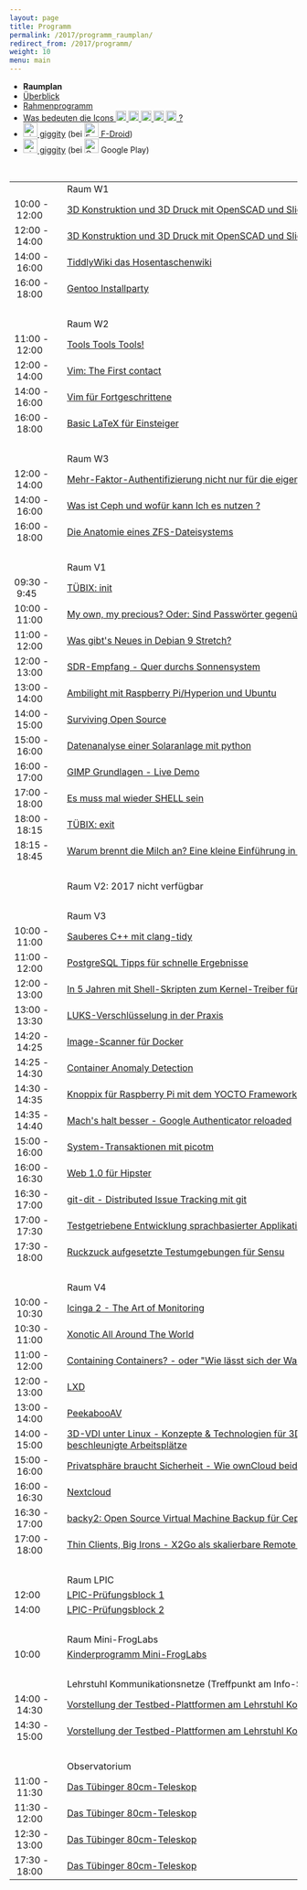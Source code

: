 ```yaml
---
layout: page
title: Programm
permalink: /2017/programm_raumplan/
redirect_from: /2017/programm/
weight: 10
menu: main
---
```


* <span style="font-weight: bold;">Raumplan&nbsp;&nbsp;&nbsp;&nbsp;</span>
* <a href="../programm_auf_einen_blick/">Überblick</a>&nbsp;&nbsp;&nbsp;&nbsp;
* <a href="../programm_rahmen/">Rahmenprogramm</a>&nbsp;&nbsp;&nbsp;&nbsp;
* <a href="../programm_was_bedeuten_die_icons">Was bedeuten die Icons <img height="18" width="18" src="../../images/workshop.svg"> <img height="18" width="18" src="../../images/talk.svg"> <img height="18" width="18" src="../../images/talk2.svg"> <img height="18" width="18" src="../../images/lightning.svg"> <img height="18" width="18" src="../../images/lpic.svg"> ?</a>
* <a href="https://f-droid.org/repository/browse/?fdid=net.gaast.giggity" target="_blank"><img height="25" src="../../images/giggity.png" alt="giggity-Logo" title="giggity-Logo" />&nbsp;giggity</a> (bei
<a href="https://f-droid.org/" target="_blank"><img height="25" src="../../images/fdroid.png" alt="F-Droid-Logo" title="F-Droid-Logo" />&nbsp;F-Droid</a>)
* <a href="https://play.google.com/store/apps/details?id=net.gaast.giggity" target="_blank"><img height="25" src="../../images/giggity.png" alt="giggity-Logo" title="giggity-Logo" />&nbsp;giggity</a> (bei
<img height="25" src="../../images/googleplay.png" alt="Google-Play-Logo" title="Google-Play-Logo" />&nbsp;Google Play)

<br/>

<table>
<tr><td></td><td></td><td>Raum W1</td></tr>
<tr><td>10:00&nbsp;-&nbsp;12:00</td><td><a class="work"></a></td><td><a href="../programm/klaus-knopper-3d-konstruktion-und-3d-druck-mit-openscad-und-slic3r">3D&nbsp;Konstruktion&nbsp;und&nbsp;3D&nbsp;Druck&nbsp;mit&nbsp;OpenSCAD&nbsp;und&nbsp;Slic3r</a></td><td>Klaus&nbsp;Knopper</td></tr>
<tr><td>12:00&nbsp;-&nbsp;14:00</td><td><a class="work"></a></td><td><a href="../programm/klaus-knopper-3d-konstruktion-und-3d-druck-mit-openscad-und-slic3r-fuer-fortgeschrittene">3D&nbsp;Konstruktion&nbsp;und&nbsp;3D&nbsp;Druck&nbsp;mit&nbsp;OpenSCAD&nbsp;und&nbsp;Slic3r&nbsp;für&nbsp;Fortgeschrittene</a></td><td>Klaus&nbsp;Knopper</td></tr>
<tr><td>14:00&nbsp;-&nbsp;16:00</td><td><a class="work"></a></td><td><a href="../programm/matthias-windrich-tiddlywiki-das-hosentaschenwiki">TiddlyWiki&nbsp;das&nbsp;Hosentaschenwiki</a></td><td>Matthias&nbsp;Windrich</td></tr>
<tr><td>16:00&nbsp;-&nbsp;18:00</td><td><a class="work"></a></td><td><a href="../programm/mark-schmidt-gentoo-installparty">Gentoo&nbsp;Installparty</a></td><td>Mark&nbsp;Schmidt</td></tr>
<tr><td>&nbsp;</td></tr>
<tr><td></td><td></td><td>Raum W2</td></tr>
<tr><td>11:00&nbsp;-&nbsp;12:00</td><td><a class="talk"></a></td><td><a href="../programm/sven-guckes-tools-tools-tools">Tools&nbsp;Tools&nbsp;Tools!</a></td><td>Sven&nbsp;Guckes</td></tr>
<tr><td>12:00&nbsp;-&nbsp;14:00</td><td><a class="work"></a></td><td><a href="../programm/philipp-kammerer-vim-the-first-contact">Vim:&nbsp;The&nbsp;First&nbsp;contact</a></td><td>Philipp&nbsp;Kammerer</td></tr>
<tr><td>14:00&nbsp;-&nbsp;16:00</td><td><a class="work"></a></td><td><a href="../programm/sven-guckes-vim-fuer-fortgeschrittene">Vim&nbsp;für&nbsp;Fortgeschrittene</a></td><td>Sven&nbsp;Guckes</td></tr>
<tr><td>16:00&nbsp;-&nbsp;18:00</td><td><a class="work"></a></td><td><a href="../programm/philipp-kammerer-basic-latex-fuer-einsteiger">Basic&nbsp;LaTeX&nbsp;für&nbsp;Einsteiger</a></td><td>Philipp&nbsp;Kammerer</td></tr>
<tr><td>&nbsp;</td></tr>
<tr><td></td><td></td><td>Raum W3</td></tr>
<tr><td>12:00&nbsp;-&nbsp;14:00</td><td><a class="work"></a></td><td><a href="../programm/cornelius-koelbel-mehr-faktor-authentifizierung-nicht-nur-fuer-die-eigene-cloud">Mehr-Faktor-Authentifizierung&nbsp;nicht&nbsp;nur&nbsp;für&nbsp;die&nbsp;eigene&nbsp;Cloud</a></td><td>Cornelius&nbsp;Kölbel</td></tr>
<tr><td>14:00&nbsp;-&nbsp;16:00</td><td><a class="work"></a></td><td><a href="../programm/sven-rath-was-ist-ceph-und-wofuer-kann-ich-es-nutzen">Was&nbsp;ist&nbsp;Ceph&nbsp;und&nbsp;wofür&nbsp;kann&nbsp;Ich&nbsp;es&nbsp;nutzen&nbsp;?</a></td><td>Sven&nbsp;Rath</td></tr>
<tr><td>16:00&nbsp;-&nbsp;18:00</td><td><a class="work"></a></td><td><a href="../programm/daniel-kobras-die-anatomie-eines-zfs-dateisystems">Die&nbsp;Anatomie&nbsp;eines&nbsp;ZFS-Dateisystems</a></td><td>Daniel&nbsp;Kobras</td></tr>
<tr><td>&nbsp;</td></tr>
<tr><td></td><td></td><td>Raum V1</td></tr>
<tr><td>09:30&nbsp;-&nbsp;9:45</td><td><a class="talk2"></a></td><td><a href="../programm/tuebix-init">TÜBIX: init</a></td><td>TÜBIX&nbsp;Orga-Team</td></tr>
<tr><td>10:00&nbsp;-&nbsp;11:00</td><td><a class="talk"></a></td><td><a href="../programm/dominik-brodowski-my-own-my-precious-oder-sind-passwoerter-gegenueber-strafverfolgern-geheim">My&nbsp;own,&nbsp;my&nbsp;precious?&nbsp;Oder:&nbsp;Sind&nbsp;Passwörter&nbsp;gegenüber&nbsp;Strafverfolgern&nbsp;geheim?</a></td><td>Dominik&nbsp;Brodowski</td></tr>
<tr><td>11:00&nbsp;-&nbsp;12:00</td><td><a class="talk"></a></td><td><a href="../programm/axel-beckert-was-gibts-neues-in-debian-9-stretch">Was&nbsp;gibt's&nbsp;Neues&nbsp;in&nbsp;Debian&nbsp;9&nbsp;Stretch?</a></td><td>Axel&nbsp;Beckert</td></tr>
<tr><td>12:00&nbsp;-&nbsp;13:00</td><td><a class="talk"></a></td><td><a href="../programm/mario-lorenz-sdr-empfang-quer-durchs-sonnensystem">SDR-Empfang&nbsp;-&nbsp;Quer&nbsp;durchs&nbsp;Sonnensystem</a></td><td>Mario&nbsp;Lorenz</td></tr>
<tr><td>13:00&nbsp;-&nbsp;14:00</td><td><a class="talk"></a></td><td><a href="../programm/christian-rost-ambilight-mit-raspberry-pi-hyperion-und-ubuntu">Ambilight&nbsp;mit&nbsp;Raspberry&nbsp;Pi/Hyperion&nbsp;und&nbsp;Ubuntu</a></td><td>Christian&nbsp;Rost</td></tr>
<tr><td>14:00&nbsp;-&nbsp;15:00</td><td><a class="talk"></a></td><td><a href="../programm/christian-brauner-surviving-open-source">Surviving&nbsp;Open&nbsp;Source</a></td><td>Christian&nbsp;Brauner</td></tr>
<tr><td>15:00&nbsp;-&nbsp;16:00</td><td><a class="talk"></a></td><td><a href="../programm/olaf-flebbe-datenanalyse-einer-solaranlage-mit-python">Datenanalyse&nbsp;einer&nbsp;Solaranlage&nbsp;mit&nbsp;python</a></td><td>Olaf&nbsp;Flebbe</td></tr>
<tr><td>16:00&nbsp;-&nbsp;17:00</td><td><a class="talk"></a></td><td><a href="../programm/michael-roppel-gimp-grundlagen-live-demo">GIMP&nbsp;Grundlagen&nbsp;-&nbsp;Live&nbsp;Demo</a></td><td>Michael&nbsp;Roppel</td></tr>
<tr><td>17:00&nbsp;-&nbsp;18:00</td><td><a class="talk"></a></td><td><a href="../programm/harald-koenig-es-muss-mal-wieder-shell-sein">Es&nbsp;muss&nbsp;mal&nbsp;wieder&nbsp;SHELL&nbsp;sein</a></td><td>Harald&nbsp;König</td></tr>
<tr><td>18:00&nbsp;-&nbsp;18:15</td><td><a class="talk2"></a></td><td><a href="../programm/tuebix-exit">TÜBIX: exit</a></td><td>TÜBIX&nbsp;Orga-Team</td></tr>
<tr><td>18:15&nbsp;-&nbsp;18:45</td><td><a class="talk"></a></td><td><a href="../programm/gerik-huland-tagesabschluss-warum-brennt-die-milch-an">Warum&nbsp;brennt&nbsp;die&nbsp;Milch&nbsp;an?&nbsp;Eine&nbsp;kleine&nbsp;Einführung&nbsp;in&nbsp;die&nbsp;Physik&nbsp;des&nbsp;Kochens</a></td><td>Gerik&nbsp;Huland</td></tr>
<tr><td>&nbsp;</td></tr>
<tr><td></td><td></td><td>Raum V2: 2017 nicht verfügbar</td></tr>
<tr><td>&nbsp;</td></tr>
<tr><td></td><td></td><td>Raum V3</td></tr>
<tr><td>10:00&nbsp;-&nbsp;11:00</td><td><a class="talk"></a></td><td><a href="../programm/peter-hrenka-sauberes-c++-mit-clang-tidy">Sauberes&nbsp;C++&nbsp;mit&nbsp;clang-tidy</a></td><td>Peter&nbsp;Hrenka</td></tr>
<tr><td>11:00&nbsp;-&nbsp;12:00</td><td><a class="talk"></a></td><td><a href="../programm/stefan-tzeggai-postgresql-tipps-fuer-schnelle-ergebnisse">PostgreSQL&nbsp;Tipps&nbsp;für&nbsp;schnelle&nbsp;Ergebnisse</a></td><td>Stefan&nbsp;Tzeggai</td></tr>
<tr><td>12:00&nbsp;-&nbsp;13:00</td><td><a class="talk"></a></td><td><a href="../programm/harald-koenig-in-5-jahren-mit-shell-skripten-zum-kernel-treiber-fuer-neue-hw">In&nbsp;5&nbsp;Jahren&nbsp;mit&nbsp;Shell-Skripten&nbsp;zum&nbsp;Kernel-Treiber&nbsp;für&nbsp;neue&nbsp;HW</a></td><td>Harald&nbsp;König</td></tr>
<tr><td>13:00&nbsp;-&nbsp;13:30</td><td><a class="talk"></a></td><td><a href="../programm/johannes-schirm-luks-verschluesselung-in-der-praxis">LUKS-Verschlüsselung&nbsp;in&nbsp;der&nbsp;Praxis</a></td><td>Johannes&nbsp;Schirm</td></tr>
<tr><td>14:20&nbsp;-&nbsp;14:25</td><td><a class="light"></a></td><td><a href="../programm/josef-plendl-image-scanner-fuer-docker">Image-Scanner&nbsp;für&nbsp;Docker</a></td><td>Josef&nbsp;Plendl</td></tr>
<tr><td>14:25&nbsp;-&nbsp;14:30</td><td><a class="light"></a></td><td><a href="../programm/stefan-jakoby-container-anomaly-detection">Container&nbsp;Anomaly&nbsp;Detection</a></td><td>Stefan&nbsp;Jakoby</td></tr>
<tr><td>14:30&nbsp;-&nbsp;14:35</td><td><a class="light"></a></td><td><a href="../programm/klaus-knopper-knoppix-fuer-raspberry-pi-mit-dem-yocto-framework">Knoppix&nbsp;für&nbsp;Raspberry&nbsp;Pi&nbsp;mit&nbsp;dem&nbsp;YOCTO&nbsp;Framework</a></td><td>Klaus&nbsp;Knopper</td></tr>
<tr><td>14:35&nbsp;-&nbsp;14:40</td><td><a class="light"></a></td><td><a href="../programm/cornelius-koelbel-machs-halt-besser-google-authenticator-reloaded">Mach's&nbsp;halt&nbsp;besser&nbsp;-&nbsp;Google&nbsp;Authenticator&nbsp;reloaded</a></td><td>Cornelius&nbsp;Kölbel</td></tr>
<tr><td>15:00&nbsp;-&nbsp;16:00</td><td><a class="talk"></a></td><td><a href="../programm/thomas-zimmermann-system-transaktionen-mit-picotm">System-Transaktionen&nbsp;mit&nbsp;picotm</a></td><td>Thomas&nbsp;Zimmermann</td></tr>
<tr><td>16:00&nbsp;-&nbsp;16:30</td><td><a class="talk"></a></td><td><a href="../programm/justin-humm-web-1.0-fuer-hipster">Web&nbsp;1.0&nbsp;für&nbsp;Hipster</a></td><td>Justin&nbsp;Humm</td></tr>
<tr><td>16:30&nbsp;-&nbsp;17:00</td><td><a class="talk"></a></td><td><a href="../programm/matthias-beyer-julian-ganz-git-dit-distributed-issue-tracking-mit-git">git-dit&nbsp;-&nbsp;Distributed&nbsp;Issue&nbsp;Tracking&nbsp;mit&nbsp;git</a></td><td>Matthias&nbsp;Beyer,&nbsp;Julian&nbsp;Ganz</td></tr>
<tr><td>17:00&nbsp;-&nbsp;17:30</td><td><a class="talk"></a></td><td><a href="../programm/raphael-groner-testgetriebene-entwicklung-sprachbasierter-applikationen">Testgetriebene&nbsp;Entwicklung&nbsp;sprachbasierter&nbsp;Applikationen</a></td><td>Raphael&nbsp;Groner</td></tr>
<tr><td>17:30&nbsp;-&nbsp;18:00</td><td><a class="talk"></a></td><td><a href="../programm/andre-niemann-ruckzuck-aufgesetzte-testumgebungen-fuer-sensu">Ruckzuck&nbsp;aufgesetzte&nbsp;Testumgebungen&nbsp;für&nbsp;Sensu</a></td><td>André&nbsp;Niemann</td></tr>
<tr><td>&nbsp;</td></tr>
<tr><td></td><td></td><td>Raum V4</td></tr>
<tr><td>10:00&nbsp;-&nbsp;10:30</td><td><a class="talk"></a></td><td><a href="../programm/stephan-tesch-icinga-2-the-art-of-monitoring">Icinga&nbsp;2&nbsp;-&nbsp;The&nbsp;Art&nbsp;of&nbsp;Monitoring</a></td><td>Stephan&nbsp;Tesch</td></tr>
<tr><td>10:30&nbsp;-&nbsp;11:00</td><td><a class="talk"></a></td><td><a href="../programm/adrian-reber-xonotic-all-around-the-world">Xonotic&nbsp;All&nbsp;Around&nbsp;The&nbsp;World</a></td><td>Adrian&nbsp;Reber</td></tr>
<tr><td>11:00&nbsp;-&nbsp;12:00</td><td><a class="talk"></a></td><td><a href="../programm/holger-gantikow-containing-containers-oder-wie-laesst-sich-der-wal-baendigen">Containing&nbsp;Containers?&nbsp;-&nbsp;oder&nbsp;"Wie&nbsp;lässt&nbsp;sich&nbsp;der&nbsp;Wal&nbsp;bändigen?"</a></td><td>Holger&nbsp;Gantikow</td></tr>
<tr><td>12:00&nbsp;-&nbsp;13:00</td><td><a class="talk"></a></td><td><a href="../programm/christian-brauner-lxd">LXD</a></td><td>Christian&nbsp;Brauner</td></tr>
<tr><td>13:00&nbsp;-&nbsp;14:00</td><td><a class="talk"></a></td><td><a href="../programm/felix-bauer-peekabooav">PeekabooAV</a></td><td>Felix&nbsp;Bauer</td></tr>
<tr><td>14:00&nbsp;-&nbsp;15:00</td><td><a class="talk"></a></td><td><a href="../programm/holger-gantikow-3d-vdi-unter-linux-konzepte-&-technologien-fuer-3d-beschleunigte-arbeitsplaetze">3D-VDI&nbsp;unter&nbsp;Linux&nbsp;-&nbsp;Konzepte&nbsp;&&nbsp;Technologien&nbsp;für&nbsp;3D-beschleunigte&nbsp;Arbeitsplätze</a></td><td>Holger&nbsp;Gantikow</td></tr>
<tr><td>15:00&nbsp;-&nbsp;16:00</td><td><a class="talk"></a></td><td><a href="../programm/stefan-kremer-privatsphaere-braucht-sicherheit-wie-owncloud-beides-ermoeglicht">Privatsphäre&nbsp;braucht&nbsp;Sicherheit&nbsp;-&nbsp;Wie&nbsp;ownCloud&nbsp;beides&nbsp;ermöglicht</a></td><td>Stefan&nbsp;Kremer</td></tr>
<tr><td>16:00&nbsp;-&nbsp;16:30</td><td><a class="talk"></a></td><td><a href="../programm/vinzenz-rosenkranz-nextcloud">Nextcloud</a></td><td>Vinzenz&nbsp;Rosenkranz</td></tr>
<tr><td>16:30&nbsp;-&nbsp;17:00</td><td><a class="talk"></a></td><td><a href="../programm/daniel-kraft-backy2-open-source-virtual-machine-backup-fuer-ceph-und-lvm">backy2:&nbsp;Open&nbsp;Source&nbsp;Virtual&nbsp;Machine&nbsp;Backup&nbsp;für&nbsp;Ceph&nbsp;und&nbsp;LVM</a></td><td>Daniel&nbsp;Kraft</td></tr>
<tr><td>17:00&nbsp;-&nbsp;18:00</td><td><a class="talk"></a></td><td><a href="../programm/stefan-baur-thin-clients-big-irons-x2go-als-skalierbare-remote-desktop-loesung">Thin&nbsp;Clients,&nbsp;Big&nbsp;Irons&nbsp;-&nbsp;X2Go&nbsp;als&nbsp;skalierbare&nbsp;Remote&nbsp;Desktop-Lösung</a></td><td>Stefan&nbsp;Baur</td></tr>
<tr><td>&nbsp;</td></tr>
<tr><td></td><td></td><td>Raum LPIC</td></tr>
<tr><td>12:00</td><td><a class="lpic"></a></td><td><a href="../../lpic">LPIC-Prüfungsblock&nbsp;1</a></td><td>Dimitrios&nbsp;Bogiatzoules</td></tr>
<tr><td>14:00</td><td><a class="lpic"></a></td><td><a href="../../lpic">LPIC-Prüfungsblock&nbsp;2</a></td><td>Dimitrios&nbsp;Bogiatzoules</td></tr>
<tr><td>&nbsp;</td></tr>
<tr><td></td><td></td><td>Raum Mini-FrogLabs</td></tr>
<tr><td>10:00</td><td><a class="work"></a></td><td><a href="../../kinder">Kinderprogramm Mini-FrogLabs</a></td><td>Teckids e.V.</td></tr>
<tr><td>&nbsp;</td></tr>
<tr><td></td><td></td><td>Lehrstuhl Kommunikationsnetze (Treffpunkt am Info-Stand)</td></tr>
<tr><td>14:00&nbsp;-&nbsp;14:30</td><td><a class="talk"></a></td><td><a href="../programm/mark-schmidt-vorstellung-der-testbed-plattformen-am-lehrstuhl-kommunikationsnetze">Vorstellung&nbsp;der&nbsp;Testbed-Plattformen&nbsp;am&nbsp;Lehrstuhl&nbsp;Kommunikationsnetze</a></td><td>Mark&nbsp;Schmidt</td></tr>
<tr><td>14:30&nbsp;-&nbsp;15:00</td><td><a class="talk"></a></td><td><a href="../programm/mark-schmidt-vorstellung-der-testbed-plattformen-am-lehrstuhl-kommunikationsnetze">Vorstellung&nbsp;der&nbsp;Testbed-Plattformen&nbsp;am&nbsp;Lehrstuhl&nbsp;Kommunikationsnetze</a></td><td>Mark&nbsp;Schmidt</td></tr>
<tr><td>&nbsp;</td></tr>
<tr><td></td><td></td><td>Observatorium</td></tr>
<tr><td>11:00&nbsp;-&nbsp;11:30</td><td><a class="talk"></a></td><td><a href="../programm/cornelia-heinitz-stephan-hartmann-das-tuebinger-80cm-teleskop">Das&nbsp;Tübinger&nbsp;80cm-Teleskop</a></td><td>Cornelia&nbsp;Heinitz,&nbsp;Stephan&nbsp;Hartmann</td></tr>
<tr><td>11:30&nbsp;-&nbsp;12:00</td><td><a class="talk"></a></td><td><a href="../programm/cornelia-heinitz-stephan-hartmann-das-tuebinger-80cm-teleskop">Das&nbsp;Tübinger&nbsp;80cm-Teleskop</a></td><td>Cornelia&nbsp;Heinitz,&nbsp;Stephan&nbsp;Hartmann</td></tr>
<tr><td>12:30&nbsp;-&nbsp;13:00</td><td><a class="talk"></a></td><td><a href="../programm/cornelia-heinitz-stephan-hartmann-das-tuebinger-80cm-teleskop">Das&nbsp;Tübinger&nbsp;80cm-Teleskop</a></td><td>Cornelia&nbsp;Heinitz,&nbsp;Stephan&nbsp;Hartmann</td></tr>
<tr><td>17:30&nbsp;-&nbsp;18:00</td><td><a class="talk"></a></td><td><a href="../programm/cornelia-heinitz-stephan-hartmann-das-tuebinger-80cm-teleskop">Das&nbsp;Tübinger&nbsp;80cm-Teleskop</a></td><td>Cornelia&nbsp;Heinitz,&nbsp;Stephan&nbsp;Hartmann</td></tr>
</table>
